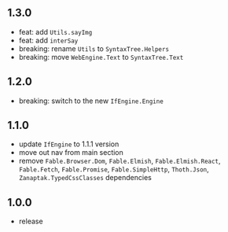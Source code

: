 ## 1.3.0
* feat: add `Utils.sayImg`
* feat: add `interSay`
* breaking: rename `Utils` to `SyntaxTree.Helpers`
* breaking: move `WebEngine.Text` to `SyntaxTree.Text`

## 1.2.0
* breaking: switch to the new `IfEngine.Engine`

## 1.1.0
* update `IfEngine` to 1.1.1 version
* move out nav from main section
* remove `Fable.Browser.Dom`, `Fable.Elmish`, `Fable.Elmish.React`, `Fable.Fetch`, `Fable.Promise`, `Fable.SimpleHttp`, `Thoth.Json`, `Zanaptak.TypedCssClasses` dependencies

## 1.0.0
* release
